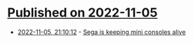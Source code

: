 # [Published on 2022-11-05](index.md)

* [2022-11-05, 21:10:12](https://news.ycombinator.com/item?id=33485790) - [Sega is keeping mini consoles alive](https://www.theverge.com/23439097/sega-genesis-mini-2-astro-city-mini-v-retro-consoles)

